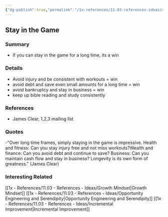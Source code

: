 ```yaml
---
{"dg-publish":true,"permalink":"/1x-references/11-03-references-ideas/stay-in-the-game/","dgHomeLink":true,"dgPassFrontmatter":true,"dgShowBacklinks":true,"dgShowLocalGraph":false,"dgShowInlineTitle":true}
---
```



## Stay in the Game

### Summary
- If you can stay in the game for a long time, its a win

### Details
- Avoid injury and be consistent with workouts = win
- avoid debt and save even small amounts for a long time = win
- avoid bankruptcy and stay in business = win
- keep up bible reading and study consistently

### References
- James Clear, 1,2,3 mailing list

### Quotes
-"Over long time frames, simply staying in the game is impressive.
Health and fitness: Can you stay injury free and not miss workouts?Wealth and finance: Can you avoid debt and continue to save?
Business: Can you maintain cash flow and stay in business?
Longevity is its own form of greatness." (James Clear)

### Interesting Related
[[1x - References/11.03 - References - Ideas/Growth Mindset|Growth Mindset]]
[[1x - References/11.03 - References - Ideas/Opportunity Engineering and Serendipity|Opportunity Engineering and Serendipity]]
[[1x - References/11.03 - References - Ideas/Incremental Improvement|Incremental Improvement]]
